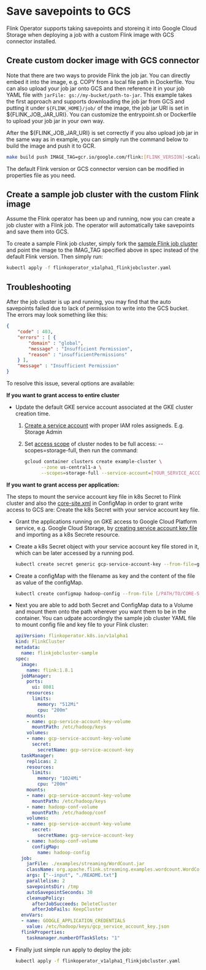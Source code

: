 # Save savepoints to GCS

Flink Operator supports taking savepoints and storeing it into Google Cloud Storage when deploying a job with a custom Flink image with GCS connector installed. 

## Create custom docker image with GCS connector

Note that there are two ways to provide Flink the job jar. You can directly embed it into the image, e.g. COPY from a local file path in Dockerfile. You can also upload your job jar onto GCS and then reference it in your job YAML file with `jarFile: gs://my-bucket/path-to-jar`. This example takes the first approach and supports downloading the job jar from GCS and putting it under `${FLINK_HOME}/job/` of the image, the job jar URI is set in ${FLINK_JOB_JAR_URI}. You can customize the entrypoint.sh or Dockerfile to upload your job jar in your own way.

After the ${FLINK_JOB_JAR_URI} is set correctly if you also upload job jar in the same way as in example, you can simply run the command below to build the image and push it to GCR.

```bash
make build push IMAGE_TAG=gcr.io/google.com/flink:[FLINK_VERSION]-scala_[SCALA_VERSION]-gcs
```

The default Flink version or GCS connector version can be modified in properties file as you need.

## Create a sample job cluster with the custom Flink image

Assume the Flink operator has been up and running, now you can create a job cluster with a Flink job. The operator will automatically take savepoints and save them into GCS.

To create a sample Flink job cluster, simply fork the [sample Flink job cluster](https://github.com/GoogleCloudPlatform/flink-on-k8s-operator/blob/master/config/samples/flinkoperator_v1alpha1_flinkjobcluster.yaml) and point the image to the IMAG_TAG specified above in spec instead of the default Flink version. Then simply run:

```bash
kubectl apply -f flinkoperator_v1alpha1_flinkjobcluster.yaml
```

## Troubleshooting

After the job cluster is up and running, you may find that the auto savepoints failed due to lack of permission to write into the GCS bucket. The errors may look something like this:

```json
{
    "code" : 403,
    "errors" : [ {
        "domain" : "global",
    	"message" : "Insufficient Permission",
    	"reason" : "insufficientPermissions"
    } ],
    "message" : "Insufficient Permission"
}
```

To resolve this issue, several options are available:

**If you want to grant access to entire cluster**

  * Update the default GKE service account associated at the GKE cluster creation time.
    1. [Create a service account](https://cloud.google.com/iam/docs/creating-managing-service-accounts) with proper IAM roles assigneds. E.g. Storage Admin
    2. Set [access scope](https://cloud.google.com/iam/docs/service-accounts#access_scopes) of cluster nodes to be full access: --scopes=storage-full, then run the command:

        ```bash
        gcloud container clusters create example-cluster \
    	      --zone us-central1-a \
    	      --scopes=storage-full --service-account=[YOUR_SERVICE_ACCOUNT]
        ```

**If you want to grant access per application:**

The steps to mount the service account key file in k8s Secret to Flink cluster and also the [core-site.xml](https://hadoop.apache.org/docs/r1.2.1/api/org/apache/hadoop/conf/Configuration.html) in ConfigMap in order to grant write access to GCS are:
Create the k8s Secret with your service account key file.

  * Grant the applications running on GKE access to Google Cloud Platform service, e.g. Google Cloud Storage, by [creating service account key file](https://cloud.google.com/iam/docs/creating-managing-service-account-keys) and importing as a k8s Secrete resource.
  * Create a k8s Secret object with your service account key file stored in it, which can be later accessed by a running pod.

    ```bash
    kubectl create secret generic gcp-service-account-key --from-file=gcp_service_account_key.json=[/PATH/TO/KEY.json]
    ```

  * Create a configMap with the filename as key and the content of the file as value of the configMap.

    ```bash
    kubectl create configmap hadoop-config --from-file [/PATH/TO/CORE-SITE.XML]
    ```

  * Next you are able to add both Secret and ConfigMap data to a Volume and mount them onto the path wherever you want them to be in the container. You can udpate accordingly the sample job cluster YAML file to mount config file and key file to your Flink cluster:

    ```yaml
    apiVersion: flinkoperator.k8s.io/v1alpha1
    kind: FlinkCluster
    metadata:
      name: flinkjobcluster-sample
    spec:
      image:
        name: flink:1.8.1
      jobManager:
        ports:
          ui: 8081
        resources:
          limits:
            memory: "512Mi"
            cpu: "200m"
        mounts:
        - name: gcp-service-account-key-volume
          mountPath: /etc/hadoop/keys
        volumes:
        - name: gcp-service-account-key-volume
          secret:
            secretName: gcp-service-account-key
      taskManager:
        replicas: 2
        resources:
          limits:
            memory: "1024Mi"
            cpu: "200m"
        mounts:
        - name: gcp-service-account-key-volume
          mountPath: /etc/hadoop/keys
        - name: hadoop-conf-volume
          mountPath: /etc/hadoop/conf
        volumes:
        - name: gcp-service-account-key-volume
          secret:
            secretName: gcp-service-account-key
        - name: hadoop-conf-volume
          configMap:
            name: hadoop-config
      job:
        jarFile: ./examples/streaming/WordCount.jar
        className: org.apache.flink.streaming.examples.wordcount.WordCount
        args: ["--input", "./README.txt"]
        parallelism: 2
        savepointsDir: /tmp
        autoSavepointSeconds: 30
        cleanupPolicy:
          afterJobSucceeds: DeleteCluster
          afterJobFails: KeepCluster
      envVars:
      - name: GOOGLE_APPLICATION_CREDENTIALS
        value: /etc/hadoop/keys/gcp_service_account_key.json
      flinkProperties:
        taskmanager.numberOfTaskSlots: "1"
    ```

  * Finally just simple run apply to deploy the job:

    ```bash
    kubectl apply -f flinkoperator_v1alpha1_flinkjobcluster.yaml
    ```
